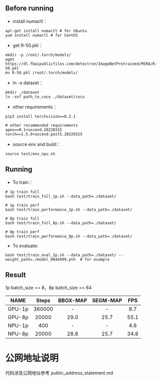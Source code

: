 ## Before running

- install numactl：

```
apt-get install numactl # for Ubuntu
yum install numactl # for CentOS
```

- get R-50.pkl：

```
mkdir -p /root/.torch/models/
wget https://dl.fbaipublicfiles.com/detectron/ImageNetPretrained/MSRA/R-50.pkl
mv R-50.pkl /root/.torch/models/
```

- ln -s dataset：

```
mkdir ./dataset
ln -snf path_to_coco ./dataset/coco
```

- other requirements：

```
pip3 install torchvision==0.2.1

# other recommended requirements
apex==0.1+ascend.20220315
torch==1.5.0+ascend.post5.20220315
```

- source env and build：

```
source test/env_npu.sh
```



## Running

- To train：

```
# 1p train full
bash test/train_full_1p.sh --data_path=./dataset/

# 1p train perf
bash test/train_performance_1p.sh --data_path=./dataset/

# 8p train full
bash test/train_full_8p.sh --data_path=./dataset/

# 8p train perf
bash test/train_performance_8p.sh --data_path=./dataset/
```

- To evaluate:

```
bash test/train_eval_1p.sh --data_path=./dataset/ --weight_path=./model_0044999.pth  # for example
```



## Result

1p batch_size == 8，8p batch_size == 64

|  NAME  | Steps  | BBOX-MAP | SEGM-MAP | FPS  |
| :----: | :----: | :------: | :------: | :--: |
| GPU-1p | 360000 |    -     |    -     | 8.7  |
| GPU-8p | 20000  |   29.0   |   25.7   | 55.1 |
| NPU-1p |  400   |    -     |    -     | 4.6  |
| NPU-8p | 20000  |   28.8   |   25.7   | 34.8 |


# 公网地址说明

代码涉及公网地址参考 public_address_statement.md